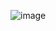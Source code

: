 ![image](https://github.com/mario085/Landing-Page-Dicoding/assets/69971608/e34083d6-c013-46b9-9ec0-23d81a1e97be)
